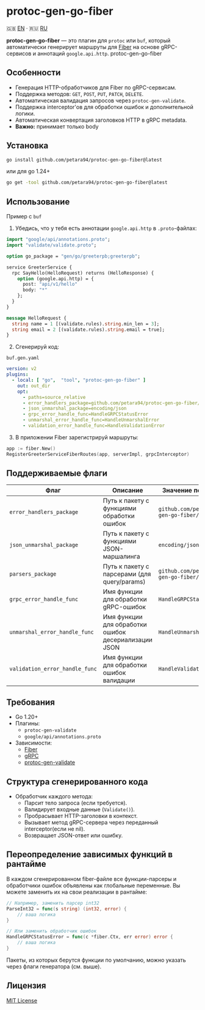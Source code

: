 # protoc-gen-go-fiber

🇬🇧 [EN](README.md) · 🇷🇺 [RU](README_ru.md)

**protoc-gen-go-fiber** — это плагин для `protoc` или `buf`, который автоматически генерирует маршруты
для [Fiber](https://github.com/gofiber/fiber) на основе gRPC-сервисов и аннотаций `google.api.http`.
protoc-gen-go-fiber

## Особенности

- Генерация HTTP-обработчиков для Fiber по gRPC-сервисам.
- Поддержка методов: `GET`, `POST`, `PUT`, `PATCH`, `DELETE`.
- Автоматическая валидация запросов через `protoc-gen-validate`.
- Поддержка interceptor'ов для обработки ошибок и дополнительной логики.
- Автоматическая конвертация заголовков HTTP в gRPC metadata.
- **Важно:** принимает только body

## Установка

```bash
go install github.com/petara94/protoc-gen-go-fiber@latest
```

или для go 1.24+

```bash
go get -tool github.com/petara94/protoc-gen-go-fiber@latest
```

## Использование

Пример с `buf`

1. Убедись, что у тебя есть аннотации `google.api.http` в `.proto`-файлах:

```protobuf
import "google/api/annotations.proto";
import "validate/validate.proto";

option go_package = "gen/go/greeterpb;greeterpb";

service GreeterService {
  rpc SayHello(HelloRequest) returns (HelloResponse) {
    option (google.api.http) = {
      post: "api/v1/hello"
      body: "*"
    };
  }
}

message HelloRequest {
  string name = 1 [(validate.rules).string.min_len = 3];
  string email = 2 [(validate.rules).string.email = true];
}
```

2. Сгенерируй код:

`buf.gen.yaml`

```yaml
version: v2
plugins:
  - local: [ "go",  "tool", "protoc-gen-go-fiber" ]
    out: out_dir
    opt:
      - paths=source_relative
      - error_handlers_package=github.com/petara94/protoc-gen-go-fiber/utils
      - json_unmarshal_package=encoding/json
      - grpc_error_handle_func=HandleGRPCStatusError
      - unmarshal_error_handle_func=HandleUnmarshalError
      - validation_error_handle_func=HandleValidationError
```

3. В приложении Fiber зарегистрируй маршруты:

```go
app := fiber.New()
RegisterGreeterServiceFiberRoutes(app, serverImpl, grpcInterceptor)
```

## Поддерживаемые флаги

| Флаг                           | Описание                                             | Значение по умолчанию                           |
|--------------------------------|------------------------------------------------------|-------------------------------------------------|
| `error_handlers_package`       | Путь к пакету с функциями обработки ошибок           | `github.com/petara94/protoc-gen-go-fiber/utils` |
| `json_unmarshal_package`       | Путь к пакету с функциями JSON-маршалинга            | `encoding/json`                                 |
| `parsers_package`              | Путь к пакету с парсерами (для query/params)         | `github.com/petara94/protoc-gen-go-fiber/utils` |
| `grpc_error_handle_func`       | Имя функции для обработки gRPC-ошибок                | `HandleGRPCStatusError`                         |
| `unmarshal_error_handle_func`  | Имя функции для обработки ошибок десериализации JSON | `HandleUnmarshalError`                          |
| `validation_error_handle_func` | Имя функции для обработки ошибок валидации           | `HandleValidationError`                         |

## Требования

- Go 1.20+
- Плагины:
    - `protoc-gen-validate`
    - `google/api/annotations.proto`
- Зависимости:
    - [Fiber](https://github.com/gofiber/fiber)
    - [gRPC](https://github.com/grpc/grpc-go)
    - [protoc-gen-validate](https://github.com/envoyproxy/protoc-gen-validate)

## Структура сгенерированного кода

- Обработчик каждого метода:
    - Парсит тело запроса (если требуется).
    - Валидирует входные данные (`Validate()`).
    - Пробрасывает HTTP-заголовки в контекст.
    - Вызывает метод gRPC-сервера через переданный interceptor(если не nil).
    - Возвращает JSON-ответ или ошибку.

## Переопределение зависимых функций в рантайме

В каждом сгенерированном fiber-файле все функции-парсеры и обработчики ошибок объявлены как глобальные переменные. Вы можете заменить их на свои реализации в рантайме:

```go
// Например, заменить парсер int32
ParseInt32 = func(s string) (int32, error) {
    // ваша логика
}

// Или заменить обработчик ошибок
HandleGRPCStatusError = func(c *fiber.Ctx, err error) error {
    // ваша логика
}
```

Пакеты, из которых берутся функции по умолчанию, можно указать через флаги генератора (см. выше).

## Лицензия

[MIT License](LICENSE)
